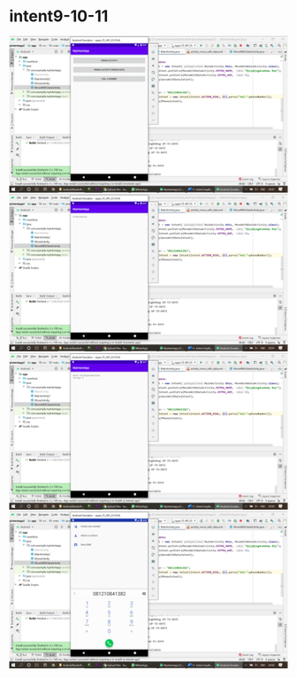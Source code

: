 # intent9-10-11
![](Screenshot%20(9).png)
![](Screenshot%20(10).png)
![](Screenshot%20(11).png)
![](Screenshot%20(12).png)
